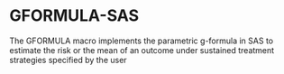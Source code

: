 # GFORMULA-SAS
The GFORMULA macro implements the parametric g-formula in SAS to estimate the risk or the mean of an outcome under sustained treatment strategies specified by the user
